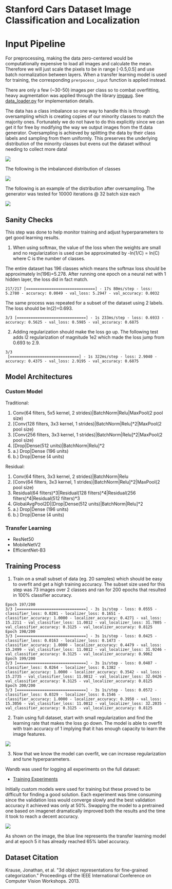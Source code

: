 # Stanford Cars Dataset Image Classification and Localization

# Input Pipeline

For preprocessing, making the data zero-centered would be computationally expensive to load all images and calculate the mean. Therefore we will just scale the pixels to be in range [-0.5,0.5] and use batch normalization between layers.
When a transfer learning model is used for training, the corresponding `prerpocess_input` function is applied instead.

There are only a few (~30-50) images per class so to combat overfitting, heavy augmentation was applied through the library [imgaug](https://imgaug.readthedocs.io/en/latest/). See [data_loader.py](https://github.com/peterbacalso/Cars_Image_Classification_Localization/blob/master/data/data_loader.py) for implementation details.

The data has a class imbalance so one way to handle this is through oversampling which is creating copies of our minority classes to match the majority ones. Fortunately we do not have to do this explicitly since we can get it for free by modifying the way we output images from the tf.data generator. Oversampling is achieved by splitting the data by their class labels and sampling from them uniformly. This preserves the underlying distribution of the minority classes but evens out the dataset without needing to collect more data!

![](https://github.com/peterbacalso/Cars_Image_Classification_Localization/blob/master/assets/data_pipeline.jpg)

The following is the imbalanced distribution of classes

![](https://github.com/peterbacalso/Cars_Image_Classification_Localization/blob/master/assets/class_imbalance.png)

The following is an example of the distribution after oversampling. The generator was tested for 10000 iterations @ 32 batch size each

![](https://github.com/peterbacalso/Cars_Image_Classification_Localization/blob/master/assets/oversampled_320000.png)

## Sanity Checks

This step was done to help monitor training and adjust hyperparameters to get good learning results.

1. When using softmax, the value of the loss when the weights are small and no regularization is used can be approximated by -ln(1/C) = ln(C) where C is the number of classes.

The entire dataset has 196 classes which means the softmax loss should be approximately ln(196)=5.278. After running one epoch on a neural net with 1 hidden layer, the loss did in fact match.
```
217/217 [==============================] - 17s 80ms/step - loss: 5.2780 - accuracy: 0.0049 - val_loss: 5.2947 - val_accuracy: 0.0032
```
The same process was repeated for a subset of the dataset using 2 labels. The loss should be ln(2)=0.693.
```
3/3 [==============================] - 1s 233ms/step - loss: 0.6933 - accuracy: 0.5625 - val_loss: 0.5985 - val_accuracy: 0.6875
```
2. Adding regularization should make the loss go up. The following test adds l2 regularization of magnitude 1e2 which made the loss jump from 0.693 to 2.9.
```
3/3
 [==============================] - 1s 322ms/step - loss: 2.9040 - accuracy: 0.4375 - val_loss: 2.9195 - val_accuracy: 0.6875
```
## Model Architectures

### Custom Model

Traditional:

1. Conv(64 filters, 5x5 kernel, 2 strides)|BatchNorm|Relu|MaxPool(2 pool size)
2. [Conv(128 filters, 3x3 kernel, 1 strides)|BatchNorm|Relu]*2|MaxPool(2 pool size)
3. [Conv(256 filters, 3x3 kernel, 1 strides)|BatchNorm|Relu]*2|MaxPool(2 pool size)
4. [Drop|Dense(512 units)|BatchNorm|Relu]*2
5. a.) Drop|Dense (196 units)
5. b.) Drop|Dense (4 units)

Residual:

1. Conv(64 filters, 3x3 kernel, 2 strides)|BatchNorm|Relu
2. [Conv(64 filters, 3x3 kernel, 1 strides)|BatchNorm|Relu]*2|MaxPool(2 pool size)
3. Residual(64 filters)*3|Residual(128 filters)*4|Residual(256 filters)*4|Residual(512 filters)*3
4. GlobalAvgPool2D|[Drop|Dense(512 units)|BatchNorm|Relu]*2
5. a.) Drop|Dense (196 units)
5. b.) Drop|Dense (4 units)

### Transfer Learning

- ResNet50
- MobileNetV2
- EfficientNet-B3

## Training Process

1. Train on a small subset of data (eg. 20 samples) which should be easy to overfit and get a high training accuracy. The subset size used for this step was 73 images over 2 classes and ran for 200 epochs that resulted in 100% classifier accuracy.
```
Epoch 197/200
3/3 [==============================] - 3s 1s/step - loss: 0.0555 - classifier_loss: 0.0281 - localizer_loss: 0.1651 - classifier_accuracy: 1.0000 - localizer_accuracy: 0.4271 - val_loss: 15.2211 - val_classifier_loss: 11.0812 - val_localizer_loss: 31.7805 - val_classifier_accuracy: 0.3125 - val_localizer_accuracy: 0.8125
Epoch 198/200
3/3 [==============================] - 3s 1s/step - loss: 0.0425 - classifier_loss: 0.0163 - localizer_loss: 0.1473 - classifier_accuracy: 1.0000 - localizer_accuracy: 0.4479 - val_loss: 15.2499 - val_classifier_loss: 11.0812 - val_localizer_loss: 31.9246 - val_classifier_accuracy: 0.3125 - val_localizer_accuracy: 0.9062
Epoch 199/200
3/3 [==============================] - 3s 1s/step - loss: 0.0487 - classifier_loss: 0.0264 - localizer_loss: 0.1382 - classifier_accuracy: 1.0000 - localizer_accuracy: 0.3542 - val_loss: 15.2735 - val_classifier_loss: 11.0812 - val_localizer_loss: 32.0426 - val_classifier_accuracy: 0.3125 - val_localizer_accuracy: 0.8125
Epoch 200/200
3/3 [==============================] - 3s 1s/step - loss: 0.0572 - classifier_loss: 0.0329 - localizer_loss: 0.1546 - classifier_accuracy: 1.0000 - localizer_accuracy: 0.3958 - val_loss: 15.3056 - val_classifier_loss: 11.0812 - val_localizer_loss: 32.2035 - val_classifier_accuracy: 0.3125 - val_localizer_accuracy: 0.8125
```
2. Train using full dataset, start with small regularization and find the learning rate that makes the loss go down. The model is able to overfit with train accuracy of 1 implying that it has enough capacity to learn the image features.

![](https://github.com/peterbacalso/Cars_Image_Classification_Localization/blob/master/assets/all_class_adam_2.png)

3. Now that we know the model can overfit, we can increase regularization and tune hyperparameters.

Wandb was used for logging all experiments on the full dataset:

- [Training Experiments](https://app.wandb.ai/peterbacalso/car_classification?workspace=user-peterbacalso)

Initially custom models were used for training but these proved to be difficult for finding a good solution. Each experiment was time consuming since the validation loss would converge slowly and the best validation accuracy it achieved was only at 50%.
Swapping the model to a pretrained one based on imagenet dramatically improved both the results and the time it took to reach a decent accuracy.

![](https://github.com/peterbacalso/Cars_Image_Classification_Localization/blob/master/assets/finally_converging.png)

As shown on the image, the blue line represents the transfer learning model and at epoch 5 it has already reached 65% label accuracy.

## Dataset Citation

Krause, Jonathan, et al. "3d object representations for fine-grained categorization." Proceedings of the IEEE International Conference on Computer Vision Workshops. 2013.
